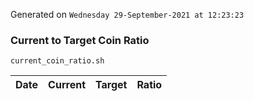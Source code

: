 Generated on `Wednesday 29-September-2021 at 12:23:23`

### Current to Target Coin Ratio
`current_coin_ratio.sh`

Date|Current|Target|Ratio
---|---|---|---
